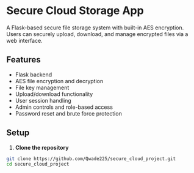 # Secure Cloud Storage App

A Flask-based secure file storage system with built-in AES encryption.  
Users can securely upload, download, and manage encrypted files via a web interface.

## Features
- Flask backend
- AES file encryption and decryption
- File key management
- Upload/download functionality
- User session handling
- Admin controls and role-based access
- Password reset and brute force protection

## Setup

1. **Clone the repository**
```bash
git clone https://github.com/Qwade225/secure_cloud_project.git
cd secure_cloud_project
